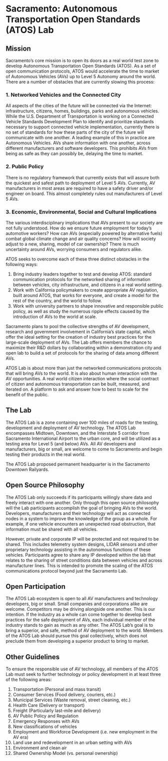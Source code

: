 # Sacramento: Autonomous Transportation Open Standards (ATOS) Lab
 
## Mission
Sacramento’s core mission is to open its doors as a real world test zone to develop Autonomous Transportation Open Standards (ATOS). As a set of open communication protocols, ATOS would accelerate the time to market of Autonomous Vehicles (AVs) up to Level 5 Autonomy around the world. There are a number of obstacles that are currently slowing this process:

### 1.	Networked Vehicles and the Connected City
All aspects of the cities of the future will be connected via the Internet: infrastructure, citizens, homes, buildings, parks and autonomous vehicles. While the U.S. Department of Transportation is working on a Connected Vehicle Standards Development Plan to identify and prioritize standards necessary to support connected vehicle implementation, currently there is no set of standards for how these parts of the city of the future will communicate with one another. A leading example of this in practice are Autonomous Vehicles. AVs share information with one another, across different manufacturers and software developers. This prohibits AVs from being as safe as they can possibly be, delaying the time to market.

### 2.	Public Policy
There is no regulatory framework that currently exists that will assure both the quickest and safest path to deployment of Level 5 AVs. Currently, AV manufacturers in most areas are required to have a safety driver and/or engineer on board. This almost completely rules out manufacturers of Level 5 AVs.

### 3.	Economic, Environmental, Social and Cultural Implications
The various interdisciplinary implications that AVs present to our society are not fully understood. How do we ensure future employment for today’s automotive workers? How can AVs (especially powered by alternative fuels) combat global climate change and air quality concerns? How will society adjust to a new, sharing, model of car ownership? There is much uncertainty around AVs, worrying consumers and regulators alike. 

ATOS seeks to overcome each of these three distinct obstacles in the following ways:
1. Bring industry leaders together to test and develop ATOS: standard communication protocols for the networked sharing of information between vehicles, city infrastructure, and citizens in a real world setting.
2. Work with California policymakers to create appropriate AV regulation, built around ATOS, that works for everyone, and create a model for the rest of the country, and the world to follow.
3. Work with university partners to shape innovative and responsible public policy, as well as study the numerous ripple effects caused by the introduction of AVs to the world at scale.

Sacramento plans to pool the collective strengths of AV development, research and government involvement in California’s state capital, which offer the ideal setting for the creation of industry best practices for the large-scale deployment of AVs. The Lab offers members the chance to maximize their R&D dollars by collaborating within a demonstration city and open lab to build a set of protocols for the sharing of data among different AVs. 

ATOS Lab is about more than just the networked communications protocols that will bring AVs to the world. It is also about human interaction with the AV opportunities. A real world citizen interaction where the social contract of citizen and autonomous transportation can be built, measured, and iterated on. A platform to ask and answer how to best to scale for the benefit of the public.

## The Lab
The ATOS Lab is a zone containing over 100 miles of roads for the testing, development and deployment of AV technology. The ATOS Lab encompasses Midtown, Downtown, and the Interstate 5 corridor from Sacramento International Airport to the urban core, and will be utilized as a testing area for Level 5 (and below) AVs. All AV developers and manufacturers, big or small, are welcome to come to Sacramento and begin testing their products in the real world.

The ATOS Lab proposed permanent headquarter is in the Sacramento Downtown Railyards. 

## Open Source Philosophy
The ATOS Lab only succeeds if its participants willingly share data and freely interact with one another. Only through this open source philosophy will the Lab participants accomplish the goal of bringing AVs to the world. Developers, manufacturers and their technology will act as connected nodes in a system to improve the knowledge of the group as a whole. For example, if one vehicle encounters an unexpected road obstruction, that information must be shared with all vehicles.

However, private and corporate IP will be protected and not required to be shared. This includes telemetry system designs, LIDAR sensors and other proprietary technology assisting in the autonomous functions of these vehicles. Participants agree to share any IP developed within the lab that relates to the sharing of street conditions data between vehicles and across manufacturer lines. This is intended to promote the scaling of the ATOS communications protocol beyond just the Sacramento Lab. 

## Open Participation
The ATOS Lab ecosystem is open to all AV manufacturers and technology developers, big or small. Small companies and corporations alike are welcome. Competitors may be driving alongside one another. This is our intention. If the industry as a whole can come together to develop best practices for the safe deployment of AVs, each individual member of the industry stands to gain as much as any other. The ATOS Lab’s goal is to bring a superior, and safe, method of AV deployment to the world. Members of the ATOS Lab should pursue this goal collectively, which does not preclude them from developing a superior product to bring to market.

## Other Guidelines
To ensure the responsible use of AV technology, all members of the ATOS Lab must seek to further technology or policy development in at least three of the following areas:
1. Transportation (Personal and mass transit)
2. Consumer Services (Food delivery, couriers, etc.)
3. Municipal Services (Waste removal, street cleaning, etc.)
4. Health Care (Delivery or transport)
5. Freight (Particularly last-mile and delivery)
6. AV Public Policy and Regulation
7. Emergency Responses with AVs
8. New classifications of vehicles
9. Employment and Workforce Development (i.e. new employment in the AV era)
10. Land use and redevelopment in an urban setting with AVs
11. Environment and clean air
12. Shared Ownership Model (vs. personal ownership)
 
